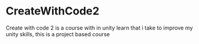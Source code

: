 # CreateWithCode2
Create with code 2 is a course with in unity learn that i take to improve my unity skills, this is a project based course
